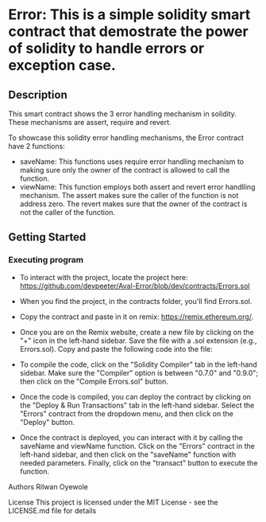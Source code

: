 # Error: This is a simple solidity smart contract that demostrate the power of solidity to handle errors or exception case. 

## Description
This smart contract shows the 3 error handling mechanism in solidity. These mechanisms are assert, require and revert.

To showcase this solidity error handling mechanisms, the Error contract have 2 functions:

- saveName: This functions uses require error handling mechanism to making sure only the owner of the contract is allowed to call the function.
- viewName: This function employs both assert and revert error handlling mechanism. 
    The assert makes sure the caller of the function is not address zero.
    The revert makes sure that the owner of the contract is not the caller of the function.

## Getting Started
### Executing program

- To interact with the project, locate the project here: https://github.com/devpeeter/Aval-Error/blob/dev/contracts/Errors.sol
- When you find the project, in the contracts folder, you'll find Errors.sol.
- Copy the contract and paste in it on remix: https://remix.ethereum.org/.
- Once you are on the Remix website, create a new file by clicking on the "+" icon in the left-hand sidebar. Save the file with a .sol extension (e.g., Errors.sol). Copy and paste the following code into the file:
- To compile the code, click on the "Solidity Compiler" tab in the left-hand sidebar. Make sure the "Compiler" option is between "0.7.0"  and "0.9.0";  then click on the "Compile Errors.sol" button.
- Once the code is compiled, you can deploy the contract by clicking on the "Deploy & Run Transactions" tab in the left-hand sidebar. Select the "Errors" contract from the dropdown menu, and then click on the "Deploy" button.

- Once the contract is deployed, you can interact with it by calling the saveName and viewName function. Click on the "Errors" contract in the left-hand sidebar, and then click on the "saveName" function with needed parameters. Finally, click on the "transact" button to execute the function.

Authors
Rilwan Oyewole

License
This project is licensed under the MIT License - see the LICENSE.md file for details
